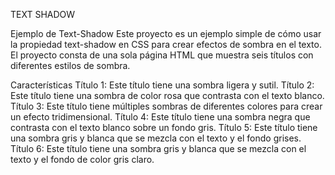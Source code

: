 TEXT SHADOW

Ejemplo de Text-Shadow
Este proyecto es un ejemplo simple de cómo usar la propiedad text-shadow en CSS para crear efectos de sombra en el texto. El proyecto consta de una sola página HTML que muestra seis títulos con diferentes estilos de sombra.

Características
Título 1: Este título tiene una sombra ligera y sutil.
Título 2: Este título tiene una sombra de color rosa que contrasta con el texto blanco.
Título 3: Este título tiene múltiples sombras de diferentes colores para crear un efecto tridimensional.
Título 4: Este título tiene una sombra negra que contrasta con el texto blanco sobre un fondo gris.
Título 5: Este título tiene una sombra gris y blanca que se mezcla con el texto y el fondo grises.
Título 6: Este título tiene una sombra gris y blanca que se mezcla con el texto y el fondo de color gris claro.
